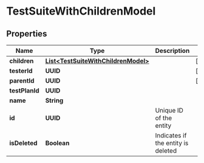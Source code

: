 

# TestSuiteWithChildrenModel


## Properties

| Name | Type | Description | Notes |
|------------ | ------------- | ------------- | -------------|
|**children** | [**List&lt;TestSuiteWithChildrenModel&gt;**](TestSuiteWithChildrenModel.md) |  |  [optional] |
|**testerId** | **UUID** |  |  [optional] |
|**parentId** | **UUID** |  |  [optional] |
|**testPlanId** | **UUID** |  |  |
|**name** | **String** |  |  |
|**id** | **UUID** | Unique ID of the entity |  |
|**isDeleted** | **Boolean** | Indicates if the entity is deleted |  |



